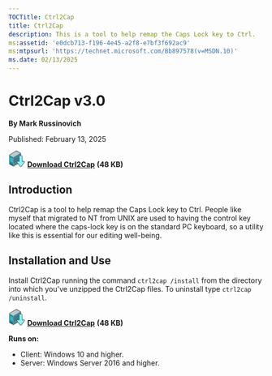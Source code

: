 ```yaml
--- 
TOCTitle: Ctrl2Cap
title: Ctrl2Cap
description: This is a tool to help remap the Caps Lock key to Ctrl.
ms:assetid: 'e0dcb713-f196-4e45-a2f8-e7bf3f692ac9'
ms:mtpsurl: 'https://technet.microsoft.com/Bb897578(v=MSDN.10)'
ms.date: 02/13/2025
---
```


# Ctrl2Cap v3.0

**By Mark Russinovich**

Published: February 13, 2025

[![Download](media/shared/Download_sm.png)](https://download.sysinternals.com/files/Ctrl2Cap.zip) [**Download Ctrl2Cap**](https://download.sysinternals.com/files/Ctrl2Cap.zip)  **(48 KB)**

## Introduction

Ctrl2Cap is a tool to help remap the Caps Lock key to Ctrl.
People like myself that migrated to NT from UNIX are
used to having the control key located where the caps-lock key is on the
standard PC keyboard, so a utility like this is essential for our
editing well-being.

## Installation and Use

Install Ctrl2Cap running the command `ctrl2cap /install` from the
directory into which you've unzipped the Ctrl2Cap files. To uninstall
type `ctrl2cap /uninstall`.  

[![Download](media/shared/Download_sm.png)](https://download.sysinternals.com/files/Ctrl2Cap.zip) [**Download Ctrl2Cap**](https://download.sysinternals.com/files/Ctrl2Cap.zip)  **(48 KB)**

**Runs on:**

- Client: Windows 10 and higher.
- Server: Windows Server 2016 and higher.
